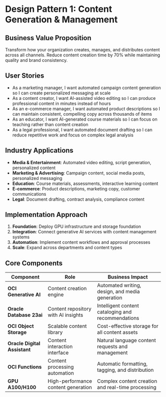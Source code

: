 # Design Pattern 1: Content Generation & Management

## Business Value Proposition
Transform how your organization creates, manages, and distributes content across all channels. Reduce content creation time by 70% while maintaining quality and brand consistency.

## User Stories
- As a marketing manager, I want automated campaign content generation so I can create personalized messaging at scale
- As a content creator, I want AI-assisted video editing so I can produce professional content in minutes instead of hours
- As an e-commerce manager, I want automated product descriptions so I can maintain consistent, compelling copy across thousands of items
- As an educator, I want AI-generated course materials so I can focus on teaching rather than content creation
- As a legal professional, I want automated document drafting so I can reduce repetitive work and focus on complex legal analysis

## Industry Applications
- **Media & Entertainment**: Automated video editing, script generation, personalized content
- **Marketing & Advertising**: Campaign content, social media posts, personalized messaging
- **Education**: Course materials, assessments, interactive learning content
- **E-commerce**: Product descriptions, marketing copy, customer communications
- **Legal**: Document drafting, contract analysis, compliance content

## Implementation Approach
1. **Foundation**: Deploy GPU infrastructure and storage foundation
2. **Integration**: Connect generative AI services with content management systems
3. **Automation**: Implement content workflows and approval processes
4. **Scale**: Expand across departments and content types

## Core Components
| Component | Role | Business Impact |
|-----------|------|-----------------|
| **OCI Generative AI** | Content creation engine | Automated writing, design, and media generation |
| **Oracle Database 23ai** | Content repository with AI insights | Intelligent content cataloging and recommendations |
| **OCI Object Storage** | Scalable content library | Cost-effective storage for all content assets |
| **Oracle Digital Assistant** | Content interaction interface | Natural language content requests and management |
| **OCI Functions** | Content processing automation | Automatic formatting, tagging, and distribution |
| **GPU A100/H100** | High-performance content generation | Complex content creation and real-time processing |